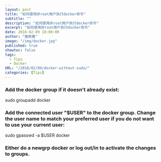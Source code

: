 ```yaml
---
layout: post
title: "如何使用非root用户执行docker命令"
subtitle: ""
description: "如何使用非root用户执行docker命令"
excerpt: "如何使用非root用户执行docker命令"
date: 2018-02-09 10:00:00
author: "施艳春"
image: "/img/docker.jpg"
published: true
showtoc: false
tags:
  - Tips
  - Docker
URL: "/2018/02/09/docker-without-sudo/"
categories: [Tips]
---
```


### Add the docker group if it doesn't already exist:

sudo groupadd docker

### Add the connected user "$USER" to the docker group. Change the user name to match your preferred user if you do not want to use your current user:

sudo gpasswd -a $USER docker

### Either do a newgrp docker or log out/in to activate the changes to groups.
